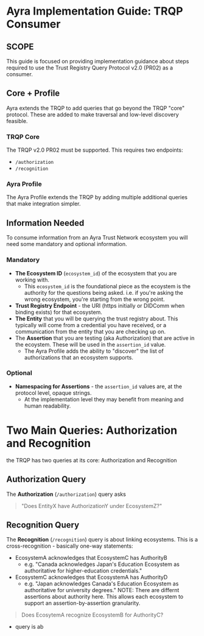 

# Ayra Implementation Guide: TRQP Consumer 

## SCOPE

This guide is focused on providing implementation guidance about steps required to use the Trust Registry Query Protocol v2.0 (PR02) as a consumer. 

## Core + Profile

Ayra extends the TRQP to add queries that go beyond the TRQP "core" protocol. These are added to make traversal and low-level discovery feasible. 

### TRQP Core

The TRQP v2.0 PR02 must be supported. This requires two endpoints:

* `/authorization`
* `/recognition`

### Ayra Profile

The Ayra Profile extends the TRQP by adding multiple additional queries that make integration simpler. 

## Information Needed

To consume information from an Ayra Trust Network ecosystem you will need some mandatory and optional information.

### Mandatory

* **The Ecosystem ID** (`ecosystem_id`) of the ecosystem that you are working with. 
  * This `ecosystem_id` is the foundational piece as the ecoystem is the authority for the questions being asked. i.e. if you're asking the wrong ecosystem, you're starting from the wrong point. 
* **Trust Registry Endpoint** - the URI (https initially or DIDComm when binding exists) for that ecosystem. 
* **The Entity** that you will be querying the trust registry about. This typically will come from a credential you have received, or a communication from the entity that you are checking up on.
* The **Assertion** that you are testing (aka Authorization) that are active in the ecoystem. These will be used in the `assertion_id` value.
  * The Ayra Profile adds the ability to "discover" the list of authorizations that an ecosystem supports.

### Optional


* **Namespacing for Assertions** - the `assertion_id` values are, at the protocol level, opaque strings. 
  * At the implementation level they may benefit from meaning and human readability. 




# Two Main Queries: Authorization and Recognition

the TRQP has two queries at its core: Authorization and Recognition

## Authorization Query

The **Authorization** (`/authorization`) query asks 
> "Does EntityX have AuthorizationY under EcosystemZ?"

## Recognition Query

The **Recognition** (`/recognition`) query is about linking ecosystems. This is a cross-recognition - basically one-way statements:

* EcosystemA acknowledges that EcosystemC has AuthorityB
  * e.g. "Canada acknowledges Japan's Education Ecosystem as authoritative for higher-education credentials."
* EcosystemC acknowledges that EcosystemA has AuthorityD
  * e.g. "Japan acknowledges Canada's Education Ecosystem as authoritative for university degrees." NOTE: There are differnt assertions about authority here. This allows each ecosystem to support an assertion-by-assertion granularity.


> Does EcosytemA recognize EcosystemB for AuthorityC? 




* query is ab